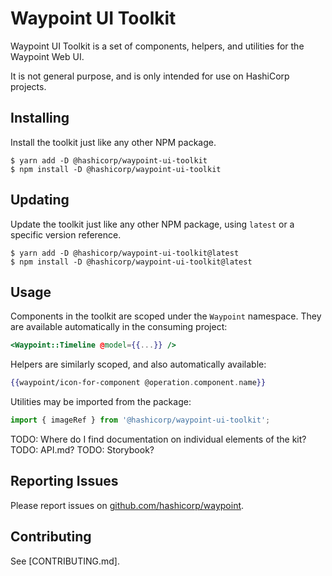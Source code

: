 # Waypoint UI Toolkit

Waypoint UI Toolkit is a set of components, helpers, and utilities for the
Waypoint Web UI.

It is not general purpose, and is only intended for use on HashiCorp projects.

## Installing

Install the toolkit just like any other NPM package.

```
$ yarn add -D @hashicorp/waypoint-ui-toolkit
$ npm install -D @hashicorp/waypoint-ui-toolkit
```

## Updating

Update the toolkit just like any other NPM package, using `latest` or a specific
version reference.

```
$ yarn add -D @hashicorp/waypoint-ui-toolkit@latest
$ npm install -D @hashicorp/waypoint-ui-toolkit@latest
```

## Usage

Components in the toolkit are scoped under the `Waypoint` namespace. They are
available automatically in the consuming project:

```hbs
<Waypoint::Timeline @model={{...}} />
```

Helpers are similarly scoped, and also automatically available:

```hbs
{{waypoint/icon-for-component @operation.component.name}}
```

Utilities may be imported from the package:

```ts
import { imageRef } from '@hashicorp/waypoint-ui-toolkit';
```

TODO: Where do I find documentation on individual elements of the kit?
TODO: API.md?
TODO: Storybook?

## Reporting Issues

Please report issues on
[github.com/hashicorp/waypoint](https://github.com/hashicorp/waypoint/issues).

## Contributing

See [CONTRIBUTING.md].
